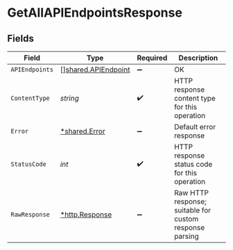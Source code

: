 # GetAllAPIEndpointsResponse


## Fields

| Field                                                      | Type                                                       | Required                                                   | Description                                                |
| ---------------------------------------------------------- | ---------------------------------------------------------- | ---------------------------------------------------------- | ---------------------------------------------------------- |
| `APIEndpoints`                                             | [][shared.APIEndpoint](../../models/shared/apiendpoint.md) | :heavy_minus_sign:                                         | OK                                                         |
| `ContentType`                                              | *string*                                                   | :heavy_check_mark:                                         | HTTP response content type for this operation              |
| `Error`                                                    | [*shared.Error](../../models/shared/error.md)              | :heavy_minus_sign:                                         | Default error response                                     |
| `StatusCode`                                               | *int*                                                      | :heavy_check_mark:                                         | HTTP response status code for this operation               |
| `RawResponse`                                              | [*http.Response](https://pkg.go.dev/net/http#Response)     | :heavy_minus_sign:                                         | Raw HTTP response; suitable for custom response parsing    |